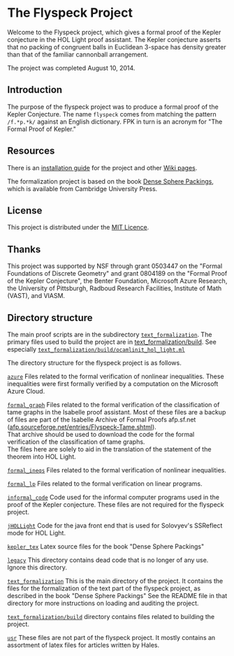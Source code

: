 # The Flyspeck Project

Welcome to the Flyspeck project, which gives a formal proof of the Kepler conjecture
in the HOL Light proof assistant.  The Kepler conjecture asserts that no packing of congruent balls
in Euclidean 3-space has density greater than that of the familiar cannonball arrangement. 

The project was completed August 10, 2014.

## Introduction

The purpose of the flyspeck project was to produce a formal proof of the Kepler Conjecture. The name `flyspeck` comes from matching the pattern `/f.*p.*k/` against an English dictionary. FPK in turn is an acronym for "The Formal Proof of Kepler."  

## Resources

There is an [installation guide](https://github.com/flyspeck/flyspeck/wiki/Installation%20Guide) for the project and other [Wiki pages](https://github.com/flyspeck/flyspeck/wiki/).

The formalization project is based on the book [Dense Sphere Packings](downloads/DenseSpherePackings.pdf), which is available from Cambridge University Press.

## License

This project is distributed under the [MIT Licence](http://opensource.org/licenses/mit-license.php).

## Thanks

This project was supported by NSF through grant 0503447 on the "Formal Foundations of Discrete Geometry" and grant 0804189 on the "Formal Proof of the Kepler Conjecture", the Benter Foundation, Microsoft Azure Research, the University of Pittsburgh, Radboud Research Facilities, Institute of Math (VAST), and VIASM.

## Directory structure 

The main proof scripts are in the subdirectory 
[`text_formalization`](text_formalization).
The primary files used to build the project are in 
[text_formalization/build](text_formalization/build).
See especially [`text_formalization/build/ocamlinit_hol_light.ml`](text_formalization/build/ocamlinit_hol_light.ml)

The directory structure for the flyspeck project is as follows.

[`azure`](azure)
 Files related to the formal verification of nonlinear inequalities.
 These inequalities were first formally verified by a computation on the Microsoft Azure Cloud.

[`formal_graph`](formal_graph)
  Files related to the formal verification of the classification of tame graphs in
  the Isabelle proof assistant.  Most of these files are a backup of files are part of the
  Isabelle Archive of Formal Proofs 
  afp.sf.net ([afp.sourceforge.net/entries/Flyspeck-Tame.shtml](http://afp.sourceforge.net/entries/Flyspeck-Tame.shtml)).  
  That archive should be used to download
  the code for the formal verification of the classification  of tame graphs.  
  The files here are solely to aid in 
  the translation of the statement of the theorem into HOL Light.

[`formal_ineqs`](formal_ineqs)
  Files related to the formal verification of nonlinear inequalities.

[`formal_lp`](formal_lp)
  Files related to the formal verification on linear programs.

[`informal_code`](informal_code)
  Code used for the informal computer programs used in the proof of the Kepler conjecture.
  These files are not required for the flyspeck project.
  
[`jHOLLight`](jHOLLight)
  Code for the java front end that is used for Solovyev's SSReflect mode for HOL Light.

[`kepler_tex`](kepler_tex)
  Latex source files for the book "Dense Sphere Packings"

[`legacy`](legacy)
  This directory contains dead code that is no longer of any use. Ignore this directory.

[`text_formalization`](text_formalization)
  This is the main directory of the project. It contains the files for the formalization of the
  text part of the flyspeck project, as described in the book "Dense Sphere Packings"
  See the README file in that directory 
  for more instructions on loading and auditing the project.

  [`text_formalization/build`](text_formalization/build) directory contains files related to building the project.

[`usr`](usr)
  These files are not part of the flyspeck project.
  It mostly contains an assortment of latex files for articles written by Hales.
  
